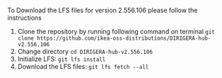 To Download the LFS files for version 2.556.106 please follow the instructions

1. Clone the repository by running following command on terminal `git clone https://github.com/ikea-oss-distributions/DIRIGERA-hub-v2.556.106`
2. Change directory `cd DIRIGERA-hub-v2.556.106`
3. Initialize LFS: `git lfs install`
4. Download the LFS files: `git lfs fetch --all`
